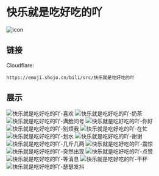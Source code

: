 # 快乐就是吃好吃的吖
![icon](https://emoji.shojo.cn/bili/src/快乐就是吃好吃的吖/icon.png)
## 链接
Cloudflare:
```
https://emoji.shojo.cn/bili/src/快乐就是吃好吃的吖
```
## 展示
![快乐就是吃好吃的吖-喜欢](https://emoji.shojo.cn/bili/src/快乐就是吃好吃的吖/快乐就是吃好吃的吖-喜欢.png)
![快乐就是吃好吃的吖-奶茶](https://emoji.shojo.cn/bili/src/快乐就是吃好吃的吖/快乐就是吃好吃的吖-奶茶.png)
![快乐就是吃好吃的吖-满脸问号](https://emoji.shojo.cn/bili/src/快乐就是吃好吃的吖/快乐就是吃好吃的吖-满脸问号.png)
![快乐就是吃好吃的吖-你好](https://emoji.shojo.cn/bili/src/快乐就是吃好吃的吖/快乐就是吃好吃的吖-你好.png)
![快乐就是吃好吃的吖-别烦我](https://emoji.shojo.cn/bili/src/快乐就是吃好吃的吖/快乐就是吃好吃的吖-别烦我.png)
![快乐就是吃好吃的吖-在忙](https://emoji.shojo.cn/bili/src/快乐就是吃好吃的吖/快乐就是吃好吃的吖-在忙.png)
![快乐就是吃好吃的吖-划水](https://emoji.shojo.cn/bili/src/快乐就是吃好吃的吖/快乐就是吃好吃的吖-划水.png)
![快乐就是吃好吃的吖-谢谢](https://emoji.shojo.cn/bili/src/快乐就是吃好吃的吖/快乐就是吃好吃的吖-谢谢.png)
![快乐就是吃好吃的吖-几斤几两](https://emoji.shojo.cn/bili/src/快乐就是吃好吃的吖/快乐就是吃好吃的吖-几斤几两.png)
![快乐就是吃好吃的吖-震惊](https://emoji.shojo.cn/bili/src/快乐就是吃好吃的吖/快乐就是吃好吃的吖-震惊.png)
![快乐就是吃好吃的吖-突然出现](https://emoji.shojo.cn/bili/src/快乐就是吃好吃的吖/快乐就是吃好吃的吖-突然出现.png)
![快乐就是吃好吃的吖-点赞](https://emoji.shojo.cn/bili/src/快乐就是吃好吃的吖/快乐就是吃好吃的吖-点赞.png)
![快乐就是吃好吃的吖-等消息](https://emoji.shojo.cn/bili/src/快乐就是吃好吃的吖/快乐就是吃好吃的吖-等消息.png)
![快乐就是吃好吃的吖-干杯](https://emoji.shojo.cn/bili/src/快乐就是吃好吃的吖/快乐就是吃好吃的吖-干杯.png)
![快乐就是吃好吃的吖-瑟瑟发抖](https://emoji.shojo.cn/bili/src/快乐就是吃好吃的吖/快乐就是吃好吃的吖-瑟瑟发抖.png)
